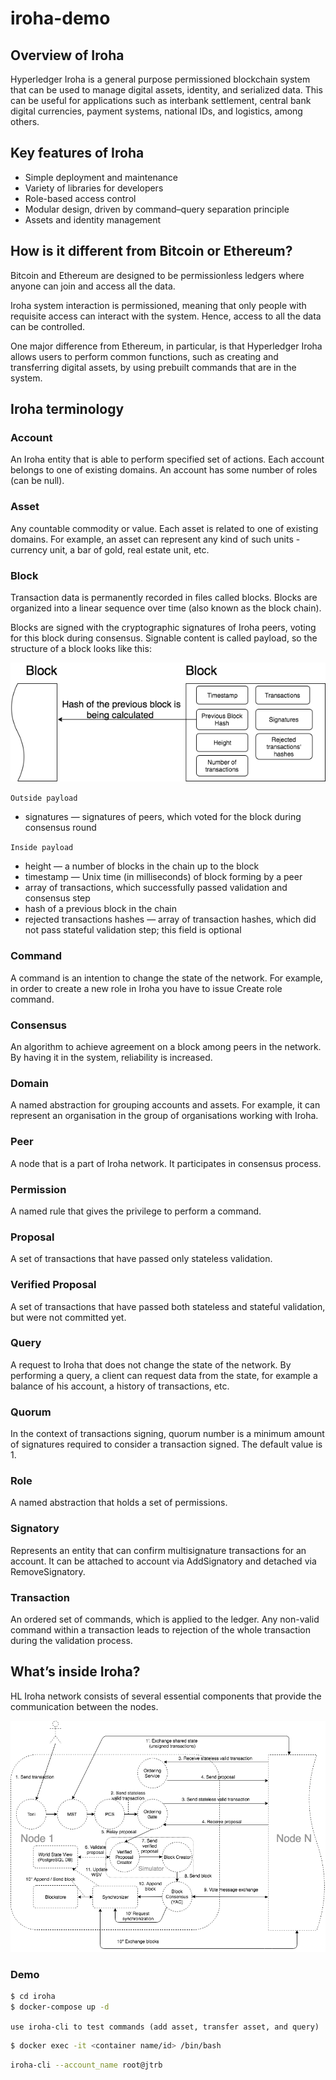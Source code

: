 # iroha-demo

## Overview of Iroha

Hyperledger Iroha is a general purpose permissioned blockchain system that can be used to manage digital assets, identity, and serialized data. This can be useful for applications such as interbank settlement, central bank digital currencies, payment systems, national IDs, and logistics, among others.

## Key features of Iroha
- Simple deployment and maintenance
- Variety of libraries for developers
- Role-based access control
- Modular design, driven by command–query separation principle
- Assets and identity management

## How is it different from Bitcoin or Ethereum?
Bitcoin and Ethereum are designed to be permissionless ledgers where anyone can join and access all the data.

Iroha system interaction is permissioned, meaning that only people with requisite access can interact with the system. Hence, access to all the data can be controlled.

One major difference from Ethereum, in particular, is that Hyperledger Iroha allows users to perform common functions, such as creating and transferring digital assets, by using prebuilt commands that are in the system.

## Iroha terminology

### Account

An Iroha entity that is able to perform specified set of actions. Each account belongs to one of existing domains. An account has some number of roles (can be null).

### Asset

Any countable commodity or value. Each asset is related to one of existing domains. For example, an asset can represent any kind of such units - currency unit, a bar of gold, real estate unit, etc.

### Block

Transaction data is permanently recorded in files called blocks. Blocks are organized into a linear sequence over time (also known as the block chain).

Blocks are signed with the cryptographic signatures of Iroha peers, voting for this block during consensus. Signable content is called payload, so the structure of a block looks like this:


![blocks](images/block.png)

`Outside payload`

- signatures — signatures of peers, which voted for the block during consensus round

`Inside payload`

- height — a number of blocks in the chain up to the block
- timestamp — Unix time (in milliseconds) of block forming by a peer
- array of transactions, which successfully passed validation and consensus step
- hash of a previous block in the chain
- rejected transactions hashes — array of transaction hashes, which did not pass stateful validation step; this field is optional


### Command

A command is an intention to change the state of the network. For example, in order to create a new role in Iroha you have to issue Create role command.

### Consensus

An algorithm to achieve agreement on a block among peers in the network. By having it in the system, reliability is increased.

### Domain

A named abstraction for grouping accounts and assets. For example, it can represent an organisation in the group of organisations working with Iroha.

### Peer

A node that is a part of Iroha network. It participates in consensus process.

### Permission

A named rule that gives the privilege to perform a command.

### Proposal

A set of transactions that have passed only stateless validation.

### Verified Proposal

A set of transactions that have passed both stateless and stateful validation, but were not committed yet.

### Query

A request to Iroha that does not change the state of the network. By performing a query, a client can request data from the state, for example a balance of his account, a history of transactions, etc.

### Quorum

In the context of transactions signing, quorum number is a minimum amount of signatures required to consider a transaction signed. The default value is 1.

### Role

A named abstraction that holds a set of permissions.

### Signatory

Represents an entity that can confirm multisignature transactions for an account. It can be attached to account via AddSignatory and detached via RemoveSignatory.

### Transaction

An ordered set of commands, which is applied to the ledger. Any non-valid command within a transaction leads to rejection of the whole transaction during the validation process.


## What’s inside Iroha?

HL Iroha network consists of several essential components that provide the communication between the nodes. 

![pipeline-diagram](images/pipeline-diagram.png)


### Demo

```sh
$ cd iroha
$ docker-compose up -d
```

`use iroha-cli to test commands (add asset, transfer asset, and query)`

```sh
$ docker exec -it <container name/id> /bin/bash
```

```sh
iroha-cli --account_name root@jtrb
```

<!-- ./iroha-cli --account_name newuser@test --new_account -->

<!-- https://github.com/hyperledger/iroha/blob/main/example/genesis.block -->
